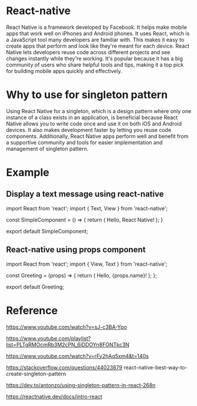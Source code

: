 # React-native

React Native is a framework developed by Facebook. It helps make mobile apps that work well on iPhones and Android phones. It uses React, which is a JavaScript tool many developers are familiar with. This makes it easy to create apps that perform and look like they're meant for each device. React Native lets developers reuse code across different projects and see changes instantly while they're working. It's popular because it has a big community of users who share helpful tools and tips, making it a top pick for building mobile apps quickly and effectively.

# Why to use for singleton pattern

Using React Native for a singleton, which is a design pattern where only one instance of a class exists in an application, is beneficial because React Native allows you to write code once and use it on both iOS and Android devices. It also makes development faster by letting you reuse code components. Additionally, React Native apps perform well and benefit from a supportive community and tools for easier implementation and management of singleton pattern.

# Example

## Display a text message using react-native

import React from 'react';
import { Text, View } from 'react-native';

const SimpleComponent = () => {
  return (
    <View>
      <Text>Hello, React Native!</Text>
    </View>
  );
}

export default SimpleComponent;


## React-native using props component


import React from 'react';
import { View, Text } from 'react-native';

const Greeting = (props) => {
  return (
    <View>
      <Text>Hello, {props.name}!</Text>
    </View>
  );
};

export default Greeting;


# Reference

https://www.youtube.com/watch?v=sJ-c3BA-Ypo

https://www.youtube.com/playlist?list=PLTgRMOcmRb3M2cPN_6iDDOYn8FONTkc3N

https://www.youtube.com/watch?v=rFy2hAq5xm4&t=140s

https://stackoverflow.com/questions/44023879 react-native-best-way-to-create-singleton-pattern

https://dev.to/antonzo/using-singleton-pattern-in-react-268n

https://reactnative.dev/docs/intro-react




